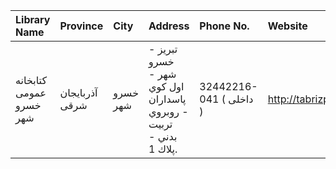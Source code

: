 | Library Name            | Province       | City     | Address                                                                | Phone No.               | Website            |
|:------------------------|:---------------|:---------|:-----------------------------------------------------------------------|:------------------------|:-------------------|
| كتابخانه عمومی خسرو شهر | آذربایجان شرقی | خسرو شهر | تبریز - خسرو شهر - اول كوي پاسداران - روبروي تربيت بدني - پلاك 1.      | 32442216-041 ( داخلی  ) | http://tabrizpl.ir |